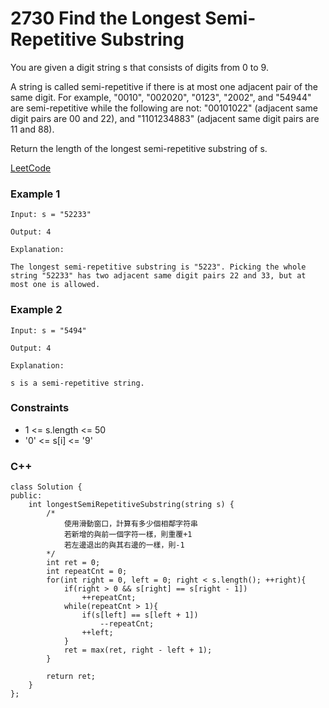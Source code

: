# 2730 Find the Longest Semi-Repetitive Substring

You are given a digit string s that consists of digits from 0 to 9.

A string is called semi-repetitive if there is at most one adjacent pair of the same digit. For example, "0010", "002020", "0123", "2002", and "54944" are semi-repetitive while the following are not: "00101022" (adjacent same digit pairs are 00 and 22), and "1101234883" (adjacent same digit pairs are 11 and 88).

Return the length of the longest semi-repetitive substring of s.

[LeetCode](https://leetcode.cn/problems/find-the-longest-semi-repetitive-substring/description/)

### Example 1

```
Input: s = "52233"

Output: 4

Explanation:

The longest semi-repetitive substring is "5223". Picking the whole string "52233" has two adjacent same digit pairs 22 and 33, but at most one is allowed.
```

### Example 2

```
Input: s = "5494"

Output: 4

Explanation:

s is a semi-repetitive string.
```

### Constraints

* 1 <= s.length <= 50
* '0' <= s[i] <= '9'


### C++ 

```
class Solution {
public:
    int longestSemiRepetitiveSubstring(string s) {
        /*
            使用滑動窗口，計算有多少個相鄰字符串
            若新增的與前一個字符一樣，則重覆+1
            若左邊退出的與其右邊的一樣，則-1
        */
        int ret = 0;
        int repeatCnt = 0;
        for(int right = 0, left = 0; right < s.length(); ++right){
            if(right > 0 && s[right] == s[right - 1])
                ++repeatCnt;
            while(repeatCnt > 1){
                if(s[left] == s[left + 1])
                    --repeatCnt;
                ++left;
            }
            ret = max(ret, right - left + 1);
        }

        return ret;   
    }
};
```